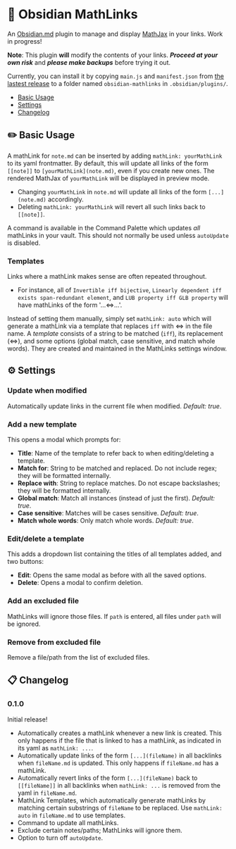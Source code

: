 # :symbols: Obsidian MathLinks

An [Obsidian.md](https://obsidian.md) plugin to manage and display [MathJax](https://www.mathjax.org/) in your links. Work in progress!

**Note**: This plugin **will** modify the contents of your links. **_Proceed at your own risk_** and **_please make backups_** before trying it out.

Currently, you can install it by copying `main.js` and `manifest.json` from [the lastest release](https://github.com/zhaoshenzhai/obsidian-mathlinks/releases/tag/0.0.2) to a folder named `obsidian-mathlinks` in `.obsidian/plugins/`.

* [Basic Usage](https://github.com/zhaoshenzhai/obsidian-mathlinks#pencil2-basic-usage)
* [Settings](https://github.com/zhaoshenzhai/obsidian-mathlinks#gear-settings)
* [Changelog](https://github.com/zhaoshenzhai/obsidian-mathlinks#clipboard-changelog)

## :pencil2: Basic Usage

A mathLink for `note.md` can be inserted by adding `mathLink: yourMathLink` to its yaml frontmatter. By default, this will update all links of the form `[[note]]` to `[yourMathLink](note.md)`, even if you create new ones. The rendered MathJax of `yourMathLink` will be displayed in preview mode.
* Changing `yourMathLink` in `note.md` will update all links of the form `[...](note.md)` accordingly.
* Deleting `mathLink: yourMathLink` will revert all such links back to `[[note]]`.

A command is available in the Command Palette which updates _all_ mathLinks in your vault. This should not normally be used unless `autoUpdate` is disabled.

### Templates
Links where a mathLink makes sense are often repeated throughout.
* For instance, all of `Invertible iff bijective`, `Linearly dependent iff exists span-redundant element`, and `LUB property iff GLB property` will have mathLinks of the form '...$\Leftrightarrow$...'.

Instead of setting them manually, simply set `mathLink: auto` which will generate a mathLink via a template that replaces `iff` with $\Leftrightarrow$ in the file name. A _template_ consists of a string to be matched (`iff`), its replacement ($\Leftrightarrow$), and some options (global match, case sensitive, and match whole words). They are created and maintained in the MathLinks settings window.

## :gear: Settings
### Update when modified
Automatically update links in the current file when modified. _Default: true_.

### Add a new template
This opens a modal which prompts for:
* **Title**: Name of the template to refer back to when editing/deleting a template.
* **Match for**: String to be matched and replaced. Do not include regex; they will be formatted internally.
* **Replace with**: String to replace matches. Do not escape backslashes; they will be formatted internally.
* **Global match**: Match all instances (instead of just the first). _Default: true_.
* **Case sensitive**: Matches will be cases sensitive. _Default: true_.
* **Match whole words**: Only match whole words. _Default: true_.

### Edit/delete a template
This adds a dropdown list containing the titles of all templates added, and two buttons:
* **Edit**: Opens the same modal as before with all the saved options.
* **Delete**: Opens a modal to confirm deletion.

### Add an excluded file
MathLinks will ignore those files. If `path` is entered, all files under `path` will be ignored.

### Remove from excluded file
Remove a file/path from the list of excluded files.

## :clipboard: Changelog
### 0.1.0
Initial release!
* Automatically creates a mathLink whenever a new link is created. This only happens if the file that is linked to has a mathLink, as indicated in its yaml as `mathLink: ...`.
* Automatically update links of the form `[...](fileName)` in all backlinks when `fileName.md` is updated. This only happens if `fileName.md` has a mathLink.
* Automatically revert links of the form `[...](fileName)` back to `[[fileName]]` in all backlinks when `mathLink: ...` is removed from the yaml in `fileName.md`.
* MathLink Templates, which automatically generate mathLinks by matching certain substrings of `fileName` to be replaced. Use `mathLink: auto` in `fileName.md` to use templates.
* Command to update all mathLinks.
* Exclude certain notes/paths; MathLinks will ignore them.
* Option to turn off `autoUpdate`.

